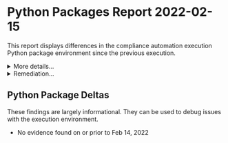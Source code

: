 

# Python Packages Report 2022-02-15

This report displays differences in the compliance automation execution Python
package environment since the previous execution.

<details>
<summary>More details...</summary>

Any **package version changes**
are largely informational.  They _can_ be used to debug why things worked
previously but aren't working today.  The compliance automation framework execution
environment depends on other of Python libraries.  These libraries can have new
releases and it's not outside the realm of possibility that a new release of a
dependency could cause a problem.  This report provides information that helps to
guard against that.  This report also checks whether the versions of the
[auditree-arboretum](https://github.com/ComplianceAsCode/auditree-arboretum),
the [auditree-framework](https://github.com/ComplianceAsCode/auditree-framework)
and the [auditree-harvest](https://github.com/ComplianceAsCode/auditree-harvest)
packages are the most recent versions available, as is the expected behavior.
</details>

<details>
<summary>Remediation...</summary>

Package version change warnings are informational but can be used in part
to debug why things worked previously but currently don't.  However, if the
`auditree-arboretum`, `auditree-framework`, or the `auditree-harvest` packages
are flagged as a **latest version violation** then that needs to be explained.
It is expected that the most recent versions of each of those packages are used
during fetcher, check and report execution.
</details>



## Python Package Deltas
These findings are largely informational.  They can be used to debug issues with
the execution environment.

* No evidence found on or prior to Feb 14, 2022